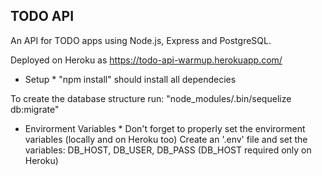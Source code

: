 TODO API
--------

An API for TODO apps using Node.js, Express and PostgreSQL.

Deployed on Heroku as https://todo-api-warmup.herokuapp.com/

* Setup *
"npm install" should install all dependecies

To create the database structure run:
"node_modules/.bin/sequelize db:migrate"

* Envirorment Variables *
Don't forget to properly set the envirorment variables (locally and on Heroku too)
Create an '.env' file and set the variables:
DB_HOST, DB_USER, DB_PASS (DB_HOST required only on Heroku)
